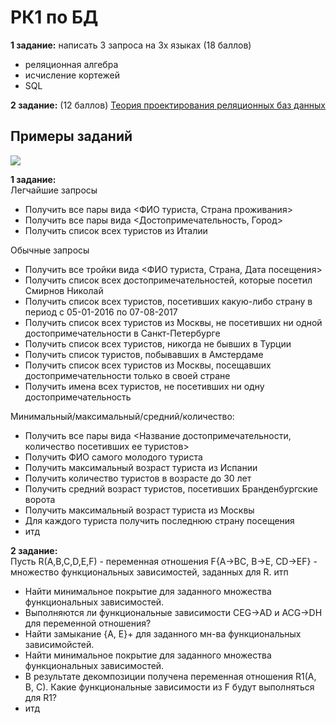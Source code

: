 # РК1 по БД
**1 задание:** написать 3 запроса на 3х языках (18 баллов)
* реляционная алгебра
* исчисление кортежей
* SQL   
  
**2 задание:** (12 баллов)
[Теория проектирования реляционных баз данных](https://github.com/Panda-Lewandowski/DataBase/wiki/%D0%A2%D0%B5%D0%BE%D1%80%D0%B8%D1%8F-%D0%BF%D1%80%D0%BE%D0%B5%D0%BA%D1%82%D0%B8%D1%80%D0%BE%D0%B2%D0%B0%D0%BD%D0%B8%D1%8F-%D1%80%D0%B5%D0%BB%D1%8F%D1%86%D0%B8%D0%BE%D0%BD%D0%BD%D1%8B%D1%85-%D0%B1%D0%B0%D0%B7-%D0%B4%D0%B0%D0%BD%D0%BD%D1%8B%D1%85)

## Примеры заданий
![](https://github.com/Winterpuma/bmstu_DB/blob/master/rk1/BD_RK1diagram.png?raw=true)  

**1 задание:**  
Легчайшие запросы
* Получить все пары вида <ФИО туриста, Страна проживания>
* Получить все пары вида <Достопримечательность, Город>
* Получить список всех туристов из Италии

Обычные запросы
* Получить все тройки вида <ФИО туриста, Страна, Дата посещения>
* Получить список всех достопримечательностей, которые посетил Смирнов Николай
* Получить список всех туристов, посетивших какую-либо страну в период с 05-01-2016 по 07-08-2017
* Получить список всех туристов из Москвы, не посетивших ни одной достопримечательности в Санкт-Петербурге
* Получить список всех туристов, никогда не бывших в Турции
* Получить список туристов, побывавших в Амстердаме
* Получить список всех туристов из Москвы, посещавших достопримечательности только в своей стране
* Получить имена всех туристов, не посетивших ни одну достопримечательность
  
Минимальный/максимальный/средний/количество:
* Получить все пары вида <Название достопримечательности, количество посетивших ее туристов>  
* Получить ФИО самого молодого туриста
* Получить максимальный возраст туриста из Испании
* Получить количество туристов в возрасте до 30 лет
* Получить средний возраст туристов, посетивших Бранденбургские ворота
* Получить максимальный возраст туриста из Москвы  
* Для каждого туриста получить последнюю страну посещения 
* итд  


**2 задание:**  
Пусть R(A,B,C,D,E,F) - переменная отношения F{A->BC, B->E, CD->EF} - 
множество функциональных зависимостей, заданных для R. итп
* Найти минимальное покрытие для заданного множества функциональных зависимостей. 
* Выполняются ли функциональные зависимости CEG->AD и ACG->DH для переменной отношения?
* Найти замыкание {A, E}+ для заданного мн-ва функциональных зависимойстей. 
* Найти минимальное покрытие для заданного множества функциональных зависимостей.
* В результате декомпозиции получена переменная отношения R1(A, B, C). Какие функциональные
зависимости из F будут выполняться для R1?
* итд
